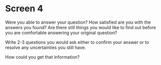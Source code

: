 # Screen 4

Were you able to answer your question? How satisfied are you with the answers you found? Are there still things you would like to find out before you are comfortable answering your original question? 

Write 2-3 questions you would ask either to confirm your answer or to resolve any uncertainties you still have.  

How could you get that information? 